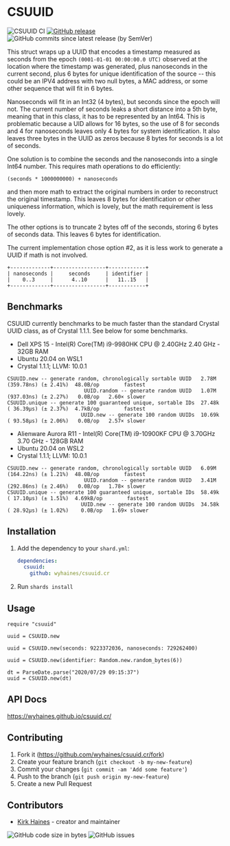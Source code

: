 # CSUUID

![CSUUID CI](https://img.shields.io/github/workflow/status/wyhaines/CSUUID.cr/CSUUID.cr%20CI?style=for-the-badge&logo=GitHub)
[![GitHub release](https://img.shields.io/github/release/wyhaines/CSUUID.cr.svg?style=for-the-badge)](https://github.com/wyhaines/CSUUID.cr/releases)
![GitHub commits since latest release (by SemVer)](https://img.shields.io/github/commits-since/wyhaines/CSUUID.cr/latest?style=for-the-badge)

This struct wraps up a UUID that encodes a timestamp measured as seconds from the epoch `(0001-01-01 00:00:00.0 UTC)` observed at the location where the timestamp was generated, plus nanoseconds in the current second, plus 6 bytes for unique identification of the source -- this could be an IPV4 address with two null bytes, a MAC address, or some other sequence that will fit in 6 bytes.
  
Nanoseconds will fit in an Int32 (4 bytes), but seconds since the epoch will not. The current number of seconds leaks a short distance into a 5th byte, meaning that in this class, it has to be represented by an Int64. This is problematic because a UID allows for 16 bytes, so the use of 8 for seconds and 4 for nanoseconds leaves only 4 bytes for system identification. It also leaves three bytes in the UUID as zeros because 8 bytes for seconds is a lot of seconds.
    
One solution is to combine the seconds and the nanoseconds into a single Int64 number. This requires math operations to do efficiently:

```
(seconds * 1000000000) + nanoseconds
```

and then more math to extract the original numbers in order to reconstruct the original timestamp. This leaves 8 bytes for identification or other uniqueness information, which is lovely, but the math requirement is less lovely.
  
The other options is to truncate 2 bytes off of the seconds, storing 6 bytes of seconds data. This leaves 6 bytes for identification.
    
The current implementation chose option #2, as it is less work to generate a UUID if math is not involved.

``` 
+-------------+-----------------+------------+
| nanoseconds |     seconds     | identifier |
|    0..3     |      4..10      |   11..15   |
+-------------+-----------------+------------+
```

## Benchmarks

CSUUID currently benchmarks to be much faster than the standard Crystal UUID class, as of Crystal 1.1.1. See below for some benchmarks.

* Dell XPS 15 - Intel(R) Core(TM) i9-9980HK CPU @ 2.40GHz   2.40 GHz - 32GB RAM
* Ubuntu 20.04 on WSL1
* Crystal 1.1.1; LLVM: 10.0.1
```
CSUUID.new -- generate random, chronologically sortable UUID   2.78M (359.78ns) (± 2.41%)  48.0B/op        fastest
                         UUID.random -- generate random UUID   1.07M (937.03ns) (± 2.27%)   0.0B/op   2.60× slower
CSUUID.unique -- generate 100 guaranteed unique, sortable IDs  27.48k ( 36.39µs) (± 2.37%)  4.7kB/op        fastest
                        UUID.new -- generate 100 random UUIDs  10.69k ( 93.58µs) (± 2.06%)   0.0B/op   2.57× slower
```

* Alienware Aurora R11 - Intel(R) Core(TM) i9-10900KF CPU @ 3.70GHz   3.70 GHz - 128GB RAM
* Ubuntu 20.04 on WSL2
* Crystal 1.1.1; LLVM: 10.0.1
```
CSUUID.new -- generate random, chronologically sortable UUID   6.09M (164.22ns) (± 1.21%)  48.0B/op        fastest
                         UUID.random -- generate random UUID   3.41M (292.86ns) (± 2.46%)   0.0B/op   1.78× slower
CSUUID.unique -- generate 100 guaranteed unique, sortable IDs  58.49k ( 17.10µs) (± 1.51%)  4.69kB/op        fastest
                        UUID.new -- generate 100 random UUIDs  34.58k ( 28.92µs) (± 1.02%)    0.0B/op   1.69× slower
```

## Installation

1. Add the dependency to your `shard.yml`:

   ```yaml
   dependencies:
     csuuid:
       github: wyhaines/csuuid.cr
   ```

2. Run `shards install`

## Usage

```crystal
require "csuuid"

uuid = CSUUID.new

uuid = CSUUID.new(seconds: 9223372036, nanoseconds: 729262400)

uuid = CSUUID.new(identifier: Random.new.random_bytes(6))

dt = ParseDate.parse("2020/07/29 09:15:37")
uuid = CSUUID.new(dt)
```

## API Docs

https://wyhaines.github.io/csuuid.cr/

## Contributing

1. Fork it (<https://github.com/wyhaines/csuuid.cr/fork>)
2. Create your feature branch (`git checkout -b my-new-feature`)
3. Commit your changes (`git commit -am 'Add some feature'`)
4. Push to the branch (`git push origin my-new-feature`)
5. Create a new Pull Request

## Contributors

- [Kirk Haines](https://github.com/wyhaines) - creator and maintainer

![GitHub code size in bytes](https://img.shields.io/github/languages/code-size/wyhaines/CSUUID.cr?style=for-the-badge)
![GitHub issues](https://img.shields.io/github/issues/wyhaines/CSUUID.cr?style=for-the-badge)
